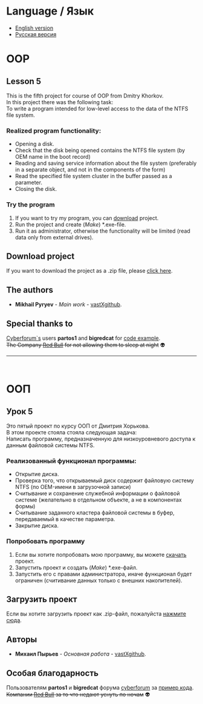 # Language / Язык
* [English version](https://github.com/vastXgithub/OOP_lesson_5/blob/master/README.md#oop)
* [Русская версия](https://github.com/vastXgithub/OOP_lesson_5/blob/master/README.md#%D0%BE%D0%BE%D0%BF)
# OOP
## Lesson 5
This is the fifth project for course of OOP from Dmitry Khorkov. <br /> In this project there was the following task: <br /> To write a program intended for low-level access to the data of the NTFS file system.
### Realized program functionality:
* Opening a disk.
* Check that the disk being opened contains the NTFS file system (by OEM name in the boot record)
* Reading and saving service information about the file system (preferably in a separate object, and not in the components of the form)
* Read the specified file system cluster in the buffer passed as a parameter.
* Closing the disk.
### Try the program
1. If you want to try my program, you can [download](https://github.com/vastXgithub/OOP_lesson_5/archive/master.zip) project.
2. Run the project and create (*Make*) \*.exe-file.
3. Run it as administrator, otherwise the functionality will be limited (read data only from external drives).
## Download project
If you want to download the project as a .zip file, please [click here](https://github.com/vastXgithub/OOP_lesson_5/archive/master.zip).
## The authors
* **Mikhail Pyryev** - *Main work* - [vastXgithub](https://github.com/vastXgithub).
## Special thanks to
[Cyberforum\`s](http://www.cyberforum.ru) users **partos1** and **bigredcat** for [code example](http://www.cyberforum.ru/visual-cpp/thread249628.html).<br />
~~The Company [Red Bull](https://www.redbull.com/) for not allowing them to sleep at night~~ 👽

---

<br />

# ООП
## Урок 5
Это пятый проект по курсу ООП от Дмитрия Хорькова.<br />В этом проекте стояла стояла следующая задача:<br />Написать программу, предназначенную для низкоуровневого доступа к данным файловой системы NTFS.
### Реализованный функционал программы:
* Открытие диска.
* Проверка того, что открываемый диск содержит файловую систему NTFS (по OEM-имени в загрузочной записи)
* Считывание и сохранение служебной информации о файловой системе (желательно в отдельном объекте, а не в компонентах формы)
* Считывание заданного кластера файловой системы в буфер, передаваемый в качестве параметра.
* Закрытие диска.
### Попробовать программу
1. Если вы хотите попробовать мою программу, вы можете [скачать](https://github.com/vastXgithub/OOP_lesson_5/archive/master.zip) проект.
2. Запустить проект и создать (*Make*) \*.exe-файл.
3. Запустить его с правами администратора, иначе функционал будет ограничен (считивание данных только с внешних накопителей).
## Загрузить проект
Если вы хотите загрузить проект как .zip-файл, пожалуйста [нажмите сюда](https://github.com/vastXgithub/OOP_lesson_5/archive/master.zip).
## Авторы
* **Михаил Пырьев** - *Основная работа* - [vastXgithub](https://github.com/vastXgithub).
## Особая благодарность
Пользователям **partos1** и **bigredcat** форума [cyberforum](http://www.cyberforum.ru) за [пример кода](http://www.cyberforum.ru/visual-cpp/thread249628.html).<br />
~~Компании [Red Bull](https://www.redbull.com/ru-ru/) за то что недают уснуть по ночам~~ 👽
